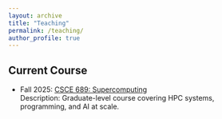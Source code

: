 ```yaml
---
layout: archive
title: "Teaching"
permalink: /teaching/
author_profile: true
---
```


## Current Course
- Fall 2025: [CSCE 689: Supercomputing](/_teaching/CSCE-654-Fall25/)   
  Description: Graduate-level course covering HPC systems, programming, and AI at scale.  
 

